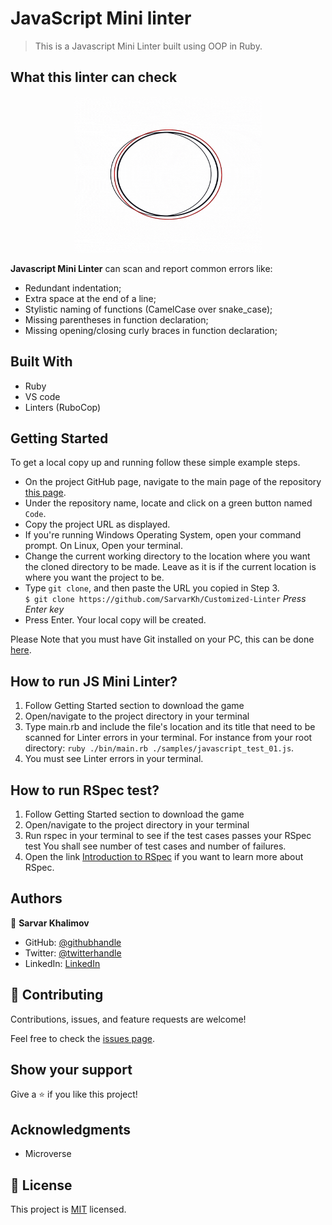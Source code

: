 # JavaScript Mini linter
> This is a Javascript Mini Linter built using OOP in Ruby.

## What this linter can check

<div align="center">
  <img src="linterG.gif?raw=true" width="300" height="250"/>
</div>

**Javascript Mini Linter** can scan and report common errors like:
- Redundant indentation;
- Extra space at the end of a line;
- Stylistic naming of functions (CamelCase over snake_case);
- Missing parentheses in function declaration;
- Missing opening/closing curly braces in function declaration;

## Built With

- Ruby
- VS code
- Linters (RuboCop)

## Getting Started

To get a local copy up and running follow these simple example steps.

- On the project GitHub page, navigate to the main page of the repository [this page](https://github.com/SarvarKh/Customized-Linter).
- Under the repository name, locate and click on a green button named `Code`.
- Copy the project URL as displayed.
- If you're running Windows Operating System, open your command prompt. On Linux, Open your terminal.
- Change the current working directory to the location where you want the cloned directory to be made. Leave as it is if the current location is where you want the project to be.
- Type `git clone`, and then paste the URL you copied in Step 3.<br>
  `$ git clone https://github.com/SarvarKh/Customized-Linter` <em>Press Enter key</em><br>
- Press Enter. Your local copy will be created.

Please Note that you must have Git installed on your PC, this can be done [here](https://gist.github.com/derhuerst/1b15ff4652a867391f03).

## How to run JS Mini Linter?

1. Follow Getting Started section to download the game
2. Open/navigate to the project directory in your terminal
3. Type main.rb and include the file's location and its title that need to be scanned for Linter errors in your terminal.
For instance from your root directory: `ruby ./bin/main.rb ./samples/javascript_test_01.js`.
4. You must see Linter errors in your terminal.

## How to run RSpec test?

1. Follow Getting Started section to download the game
2. Open/navigate to the project directory in your terminal
3. Run rspec in your terminal to see if the test cases passes your RSpec test
You shall see number of test cases and number of failures.
4. Open the link [Introduction to RSpec](https://www.theodinproject.com/courses/ruby-programming/lessons/introduction-to-rspec) if you want to learn more about RSpec.

## Authors

👤 **Sarvar Khalimov**

- GitHub: [@githubhandle](https://github.com/SarvarKh)
- Twitter: [@twitterhandle](https://twitter.com/KhalimovSarvar)
- LinkedIn: [LinkedIn](https://www.linkedin.com/in/sarvar-khalimov/)

## 🤝 Contributing

Contributions, issues, and feature requests are welcome!

Feel free to check the [issues page](https://github.com/SarvarKh/Customized-Linter/issues).

## Show your support

Give a ⭐️ if you like this project!

## Acknowledgments

- Microverse

## 📝 License

This project is [MIT](https://en.wikipedia.org/wiki/MIT_License) licensed.
